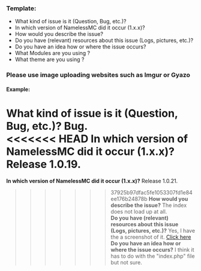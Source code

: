 ### Template:
* What kind of issue is it (Question, Bug, etc.)?
* In which version of NamelessMC did it occur (1.x.x)?
* How would you describe the issue?
* Do you have (relevant) resources about this issue (Logs, pictures, etc.)?
* Do you have an idea how or where the issue occurs?
* What Modules are you using ?
* What theme are you using ?

### Please use image uploading websites such as Imgur or Gyazo

#### Example:
**What kind of issue is it (Question, Bug, etc.)?** Bug.  
<<<<<<< HEAD
**In which version of NamelessMC did it occur (1.x.x)?** Release 1.0.19.  
=======
**In which version of NamelessMC did it occur (1.x.x)?** Release 1.0.21.  
>>>>>>> 37925b97dfac5fe1053307fd1e84ee176b24878b
**How would you describe the issue?** The index does not load up at all.  
**Do you have (relevant) resources about this issue (Logs, pictures, etc.)?** Yes, I have the a screenshot of it. [Click here](http://i.imgur.com/QqkXhVx.png)  
**Do you have an idea how or where the issue occurs?** I think it has to do with the "index.php" file but not sure.

